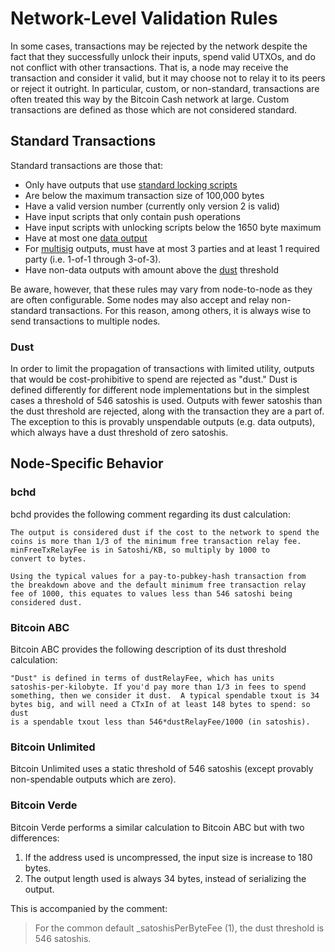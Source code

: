 # Network-Level Validation Rules

In some cases, transactions may be rejected by the network despite the fact that they successfully unlock their inputs, spend valid UTXOs, and do not conflict with other transactions.
That is, a node may receive the transaction and consider it valid, but it may choose not to relay it to its peers or reject it outright.
In particular, custom, or non-standard, transactions are often treated this way by the Bitcoin Cash network at large.
Custom transactions are defined as those which are not considered standard.

## Standard Transactions

Standard transactions are those that:

 - Only have outputs that use [standard locking scripts](/protocol/blockchain/transaction/locking-script#standard-scripts)
 - Are below the maximum transaction size of 100,000 bytes
 - Have a valid version number (currently only version 2 is valid)
 - Have input scripts that only contain push operations
 - Have input scripts with unlocking scripts below the 1650 byte maximum
 - Have at most one [data output](/protocol/blockchain/transaction/locking-script#data-output)
 - For [multisig](/protocol/blockchain/transaction/locking-script#multisig) outputs, must have at most 3 parties and at least 1 required party (i.e. 1-of-1 through 3-of-3).
 - Have non-data outputs with amount above the [dust](#dust) threshold

Be aware, however, that these rules may vary from node-to-node as they are often configurable.
Some nodes may also accept and relay non-standard transactions.
For this reason, among others, it is always wise to send transactions to multiple nodes.

### Dust

In order to limit the propagation of transactions with limited utility, outputs that would be cost-prohibitive to spend are rejected as "dust."
Dust is defined differently for different node implementations but in the simplest cases a threshold of 546 satoshis is used.
Outputs with fewer satoshis than the dust threshold are rejected, along with the transaction they are a part of.
The exception to this is provably unspendable outputs (e.g. data outputs), which always have a dust threshold of zero satoshis.

## Node-Specific Behavior

### bchd

bchd provides the following comment regarding its dust calculation:

    The output is considered dust if the cost to the network to spend the
    coins is more than 1/3 of the minimum free transaction relay fee.
    minFreeTxRelayFee is in Satoshi/KB, so multiply by 1000 to
    convert to bytes.
    
    Using the typical values for a pay-to-pubkey-hash transaction from
    the breakdown above and the default minimum free transaction relay
    fee of 1000, this equates to values less than 546 satoshi being
    considered dust.

### Bitcoin ABC

Bitcoin ABC provides the following description of its dust threshold calculation:

    "Dust" is defined in terms of dustRelayFee, which has units
    satoshis-per-kilobyte. If you'd pay more than 1/3 in fees to spend
    something, then we consider it dust.  A typical spendable txout is 34
    bytes big, and will need a CTxIn of at least 148 bytes to spend: so dust
    is a spendable txout less than 546*dustRelayFee/1000 (in satoshis).

### Bitcoin Unlimited

Bitcoin Unlimited uses a static threshold of 546 satoshis (except provably non-spendable outputs which are zero).

### Bitcoin Verde

Bitcoin Verde performs a similar calculation to Bitcoin ABC but with two differences:

 1. If the address used is uncompressed, the input size is increase to 180 bytes.
 2. The output length used is always 34 bytes, instead of serializing the output.

This is accompanied by the comment:

> For the common default _satoshisPerByteFee (1), the dust threshold is 546 satoshis.